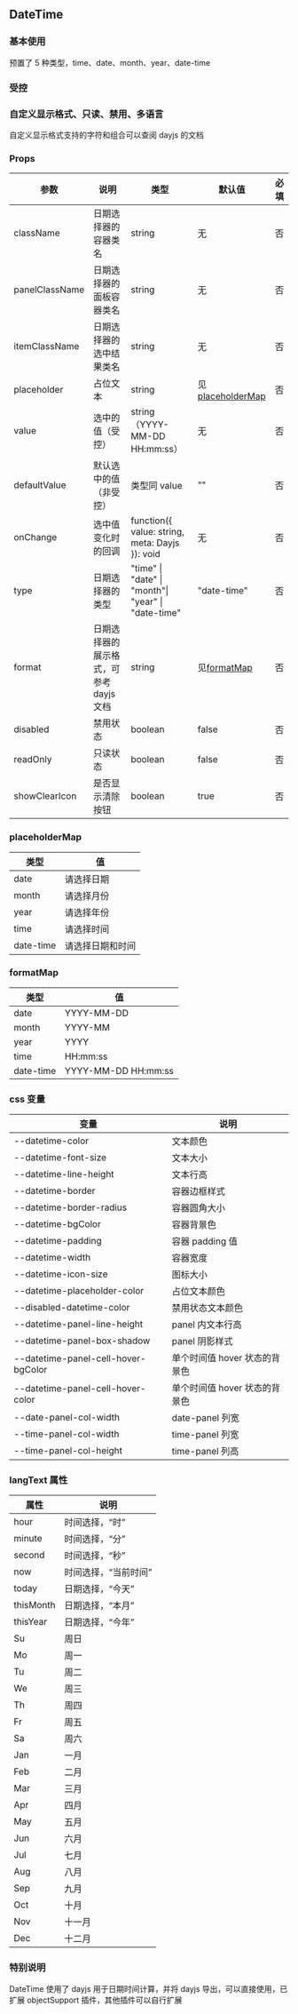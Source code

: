 ## DateTime

### 基本使用

预置了 5 种类型，time、date、month、year、date-time

<code src="../demo/date-time/date-time1.tsx"></code>

### 受控

<code src="../demo/date-time/date-time2.tsx"></code>

### 自定义显示格式、只读、禁用、多语言

自定义显示格式支持的字符和组合可以查阅 dayjs 的文档

<code src="../demo/date-time/date-time3.tsx"></code>

### Props

| 参数           | 说明                                    | 类型                                                | 默认值                              | 必填 |
| -------------- | --------------------------------------- | --------------------------------------------------- | ----------------------------------- | ---- |
| className      | 日期选择器的容器类名                    | string                                              | 无                                  | 否   |
| panelClassName | 日期选择器的面板容器类名                | string                                              | 无                                  | 否   |
| itemClassName  | 日期选择器的选中结果类名                | string                                              | 无                                  | 否   |
| placeholder    | 占位文本                                | string                                              | 见[placeholderMap](#placeholdermap) | 否   |
| value          | 选中的值（受控）                        | string（YYYY-MM-DD HH:mm:ss）                       | 无                                  | 否   |
| defaultValue   | 默认选中的值（非受控）                  | 类型同 value                                        | ""                                  | 否   |
| onChange       | 选中值变化时的回调                      | function({ value: string, meta: Dayjs }): void      | 无                                  | 否   |
| type           | 日期选择器的类型                        | "time" \| "date" \| "month"\| "year" \| "date-time" | "date-time"                         | 否   |
| format         | 日期选择器的展示格式，可参考 dayjs 文档 | string                                              | 见[formatMap](#formatmap)           | 否   |
| disabled       | 禁用状态                                | boolean                                             | false                               | 否   |
| readOnly       | 只读状态                                | boolean                                             | false                               | 否   |
| showClearIcon  | 是否显示清除按钮                        | boolean                                             | true                                | 否   |

### placeholderMap

| 类型      | 值               |
| --------- | ---------------- |
| date      | 请选择日期       |
| month     | 请选择月份       |
| year      | 请选择年份       |
| time      | 请选择时间       |
| date-time | 请选择日期和时间 |

### formatMap

| 类型      | 值                  |
| --------- | ------------------- |
| date      | YYYY-MM-DD          |
| month     | YYYY-MM             |
| year      | YYYY                |
| time      | HH:mm:ss            |
| date-time | YYYY-MM-DD HH:mm:ss |

### css 变量

| 变量                                | 说明                          |
| ----------------------------------- | ----------------------------- |
| --datetime-color                    | 文本颜色                      |
| --datetime-font-size                | 文本大小                      |
| --datetime-line-height              | 文本行高                      |
| --datetime-border                   | 容器边框样式                  |
| --datetime-border-radius            | 容器圆角大小                  |
| --datetime-bgColor                  | 容器背景色                    |
| --datetime-padding                  | 容器 padding 值               |
| --datetime-width                    | 容器宽度                      |
| --datetime-icon-size                | 图标大小                      |
| --datetime-placeholder-color        | 占位文本颜色                  |
| --disabled-datetime-color           | 禁用状态文本颜色              |
| --datetime-panel-line-height        | panel 内文本行高              |
| --datetime-panel-box-shadow         | panel 阴影样式                |
| --datetime-panel-cell-hover-bgColor | 单个时间值 hover 状态的背景色 |
| --datetime-panel-cell-hover-color   | 单个时间值 hover 状态的背景色 |
| --date-panel-col-width              | date-panel 列宽               |
| --time-panel-col-width              | time-panel 列宽               |
| --time-panel-col-height             | time-panel 列高               |

### langText 属性

| 属性      | 说明                 |
| --------- | -------------------- |
| hour      | 时间选择，“时”       |
| minute    | 时间选择，“分”       |
| second    | 时间选择，“秒”       |
| now       | 时间选择，“当前时间” |
| today     | 日期选择，“今天”     |
| thisMonth | 日期选择，“本月”     |
| thisYear  | 日期选择，“今年”     |
| Su        | 周日                 |
| Mo        | 周一                 |
| Tu        | 周二                 |
| We        | 周三                 |
| Th        | 周四                 |
| Fr        | 周五                 |
| Sa        | 周六                 |
| Jan       | 一月                 |
| Feb       | 二月                 |
| Mar       | 三月                 |
| Apr       | 四月                 |
| May       | 五月                 |
| Jun       | 六月                 |
| Jul       | 七月                 |
| Aug       | 八月                 |
| Sep       | 九月                 |
| Oct       | 十月                 |
| Nov       | 十一月               |
| Dec       | 十二月               |

### 特别说明

DateTime 使用了 dayjs 用于日期时间计算，并将 dayjs 导出，可以直接使用，已扩展 objectSupport 插件，其他插件可以自行扩展
